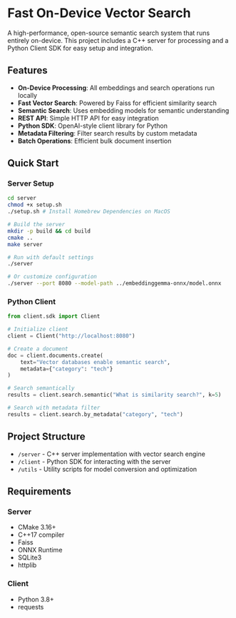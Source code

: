 # Fast On-Device Vector Search

A high-performance, open-source semantic search system that runs entirely on-device. This project includes a C++ server for processing and a Python Client SDK for easy setup and integration.

## Features

- **On-Device Processing**: All embeddings and search operations run locally
- **Fast Vector Search**: Powered by Faiss for efficient similarity search
- **Semantic Search**: Uses embedding models for semantic understanding
- **REST API**: Simple HTTP API for easy integration
- **Python SDK**: OpenAI-style client library for Python
- **Metadata Filtering**: Filter search results by custom metadata
- **Batch Operations**: Efficient bulk document insertion

## Quick Start

### Server Setup

```bash
cd server
chmod +x setup.sh
./setup.sh # Install Homebrew Dependencies on MacOS 

# Build the server
mkdir -p build && cd build
cmake ..
make server

# Run with default settings
./server

# Or customize configuration
./server --port 8080 --model-path ../embeddinggemma-onnx/model.onnx
```

### Python Client

```python
from client.sdk import Client

# Initialize client
client = Client("http://localhost:8080")

# Create a document
doc = client.documents.create(
    text="Vector databases enable semantic search",
    metadata={"category": "tech"}
)

# Search semantically
results = client.search.semantic("What is similarity search?", k=5)

# Search with metadata filter
results = client.search.by_metadata("category", "tech")
```

## Project Structure

- `/server` - C++ server implementation with vector search engine
- `/client` - Python SDK for interacting with the server
- `/utils` - Utility scripts for model conversion and optimization

## Requirements

### Server
- CMake 3.16+
- C++17 compiler
- Faiss
- ONNX Runtime
- SQLite3
- httplib

### Client
- Python 3.8+
- requests

